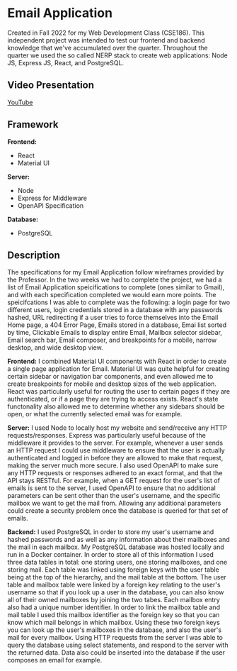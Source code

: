 # Email Application
Created in Fall 2022 for my Web Development Class (CSE186).
This independent project was intended to test our frontend and backend knowledge that we've accumulated over the quarter.
Throughout the quarter we used the so called NERP stack to create web applications:
Node JS,
Express JS,
React,
and PostgreSQL.

## Video Presentation
[YouTube](https://youtu.be/9b70UTaXtA8)

## Framework
**Frontend:**
- React
- Material UI

**Server:**
- Node
- Express for Middleware
- OpenAPI Specification

**Database:**
- PostgreSQL

## Description
The specifications for my Email Application follow wireframes provided by the Professor. In the two weeks we had to complete the project, we had a list of Email Application speicifications to complete (ones similar to Gmail), and with each specification completed we would earn more points. The speicifcations I was able to complete was the following: a login page for two different users, login credentials stored in a database with any passwords hashed, URL redirecting if a user tries to force themselves into the Email Home page, a 404 Error Page, Emails stored in a database, Emai list sorted by time, Clickable Emails to display entire Email, Mailbox selector sidebar, Email search bar, Email composer, and breakpoints for a mobile, narrow desktop, and wide desktop view.

**Frontend:**
I combined Material UI components with React in order to create a single page application for Email. Material UI was quite helpful for creating certain sidebar or navigation bar components, and even allowed me to create breakpoints for mobile and desktop sizes of the web application. React was particularly useful for routing the user to certain pages if they are authenticated, or if a page they are trying to access exists. React's state functonality also allowed me to determine whether any sidebars should be open, or what the currently selected email was for example. 

**Server:** I used Node to locally host my website and send/receive any HTTP requests/responses. Express was particularly useful because of the middleware it provides to the server. For example, whenever a user sends an HTTP request I could use middleware to ensure that the user is actually authenticated and logged in before they are allowed to make that request, making the server much more secure. I also used OpenAPI to make sure any HTTP requests or responses adhered to an exact format, and that the API stays RESTful. For example, when a GET request for the user's list of emails is sent to the server, I used OpenAPI to ensure that no additional parameters can be sent other than the user's username, and the specific mailbox we want to get the mail from. Allowing any additional parameters could create a security problem once the database is queried for that set of emails.

**Backend:** I used PostgreSQL in order to store my user's username and hashed passwords and as well as any information about their mailboxes and the mail in each mailbox. My PostgreSQL database was hosted locally and run in a Docker container. In order to store all of this information I used three data tables in total: one storing users, one storing mailboxes, and one storing mail. Each table was linked using foreign keys with the user table being at the top of the hierarchy, and the mail table at the bottom. The user table and mailbox table were linked by a foreign key relating to the user's username so that if you look up a user in the database, you can also know all of their owned mailboxes by joining the two tabes. Each mailbox entry also had a unique number identifier. In order to link the mailbox table and mail table I used this mailbox identifier as the foreign key so that you can know which mail belongs in which mailbox. Using these two foreign keys you can look up the user's mailboxes in the database, and also the user's mail for every mailbox. Using HTTP requests from the server I was able to query the database using select statements, and respond to the server with the returned data. Data also could be inserted into the database if the user composes an email for example. 
